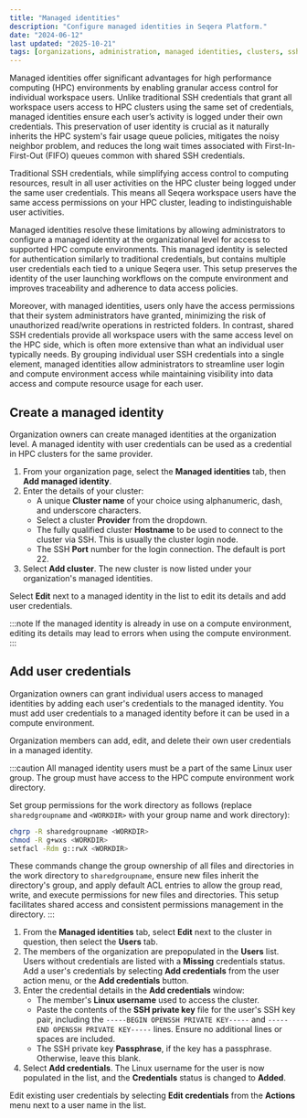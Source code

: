```yaml
---
title: "Managed identities"
description: "Configure managed identities in Seqera Platform."
date: "2024-06-12"
last updated: "2025-10-21"
tags: [organizations, administration, managed identities, clusters, ssh, credentials]
---
```


Managed identities offer significant advantages for high performance computing (HPC) environments by enabling granular access control for individual workspace users. Unlike traditional SSH credentials that grant all workspace users access to HPC clusters using the same set of credentials, managed identities ensure each user’s activity is logged under their own credentials. This preservation of user identity is crucial as it naturally inherits the HPC system's fair usage queue policies, mitigates the noisy neighbor problem, and reduces the long wait times associated with First-In-First-Out (FIFO) queues common with shared SSH credentials.

Traditional SSH credentials, while simplifying access control to computing resources, result in all user activities on the HPC cluster being logged under the same user credentials. This means all Seqera workspace users have the same access permissions on your HPC cluster, leading to indistinguishable user activities.

Managed identities resolve these limitations by allowing administrators to configure a managed identity at the organizational level for access to supported HPC compute environments. This managed identity is selected for authentication similarly to traditional credentials, but contains multiple user credentials each tied to a unique Seqera user. This setup preserves the identity of the user launching workflows on the compute environment and improves traceability and adherence to data access policies.

Moreover, with managed identities, users only have the access permissions that their system administrators have granted, minimizing the risk of unauthorized read/write operations in restricted folders. In contrast, shared SSH credentials provide all workspace users with the same access level on the HPC side, which is often more extensive than what an individual user typically needs. By grouping individual user SSH credentials into a single element, managed identities allow administrators to streamline user login and compute environment access while maintaining visibility into data access and compute resource usage for each user.


## Create a managed identity

Organization owners can create managed identities at the organization level. A managed identity with user credentials can be used as a credential in HPC clusters for the same provider.

1. From your organization page, select the **Managed identities** tab, then **Add managed identity**.
1. Enter the details of your cluster:
    - A unique **Cluster name** of your choice using alphanumeric, dash, and underscore characters.
    - Select a cluster **Provider** from the dropdown.
    - The fully qualified cluster **Hostname** to be used to connect to the cluster via SSH. This is usually the cluster login node.
    - The SSH **Port** number for the login connection. The default is port 22.
1. Select **Add cluster**. The new cluster is now listed under your organization's managed identities.

Select **Edit** next to a managed identity in the list to edit its details and add user credentials.

:::note
If the managed identity is already in use on a compute environment, editing its details may lead to errors when using the compute environment.
:::

## Add user credentials

Organization owners can grant individual users access to managed identities by adding each user's credentials to the managed identity. You must add user credentials to a managed identity before it can be used in a compute environment.

Organization members can add, edit, and delete their own user credentials in a managed identity.

:::caution
All managed identity users must be a part of the same Linux user group. The group must have access to the HPC compute environment work directory.

Set group permissions for the work directory as follows (replace `sharedgroupname` and `<WORKDIR>` with your group name and work directory):

```bash
chgrp -R sharedgroupname <WORKDIR>
chmod -R g+wxs <WORKDIR>
setfacl -Rdm g::rwX <WORKDIR>
```

These commands change the group ownership of all files and directories in the work directory to `sharedgroupname`, ensure new files inherit the directory's group, and apply default ACL entries to allow the group read, write, and execute permissions for new files and directories. This setup facilitates shared access and consistent permissions management in the directory.
:::

1. From the **Managed identities** tab, select **Edit** next to the cluster in question, then select the **Users** tab.
1. The members of the organization are prepopulated in the **Users** list. Users without credentials are listed with a **Missing** credentials status. Add a user's credentials by selecting **Add credentials** from the user action menu, or the **Add credentials** button.
1. Enter the credential details in the **Add credentials** window:
    - The member's **Linux username** used to access the cluster.
    - Paste the contents of the **SSH private key** file for the user's SSH key pair, including the `-----BEGIN OPENSSH PRIVATE KEY-----` and `-----END OPENSSH PRIVATE KEY-----` lines. Ensure no additional lines or spaces are included.
    - The SSH private key **Passphrase**, if the key has a passphrase. Otherwise, leave this blank.
1. Select **Add credentials**. The Linux username for the user is now populated in the list, and the **Credentials** status is changed to **Added**.

Edit existing user credentials by selecting **Edit credentials** from the **Actions** menu next to a user name in the list.
